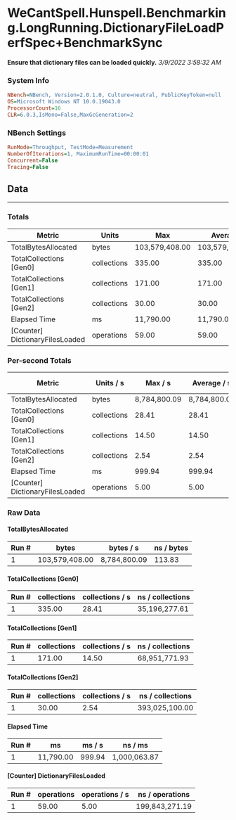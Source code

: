﻿# WeCantSpell.Hunspell.Benchmarking.LongRunning.DictionaryFileLoadPerfSpec+BenchmarkSync
__Ensure that dictionary files can be loaded quickly.__
_3/9/2022 3:58:32 AM_
### System Info
```ini
NBench=NBench, Version=2.0.1.0, Culture=neutral, PublicKeyToken=null
OS=Microsoft Windows NT 10.0.19043.0
ProcessorCount=16
CLR=6.0.3,IsMono=False,MaxGcGeneration=2
```

### NBench Settings
```ini
RunMode=Throughput, TestMode=Measurement
NumberOfIterations=1, MaximumRunTime=00:00:01
Concurrent=False
Tracing=False
```

## Data
-------------------

### Totals
|          Metric |           Units |             Max |         Average |             Min |          StdDev |
|---------------- |---------------- |---------------- |---------------- |---------------- |---------------- |
|TotalBytesAllocated |           bytes |  103,579,408.00 |  103,579,408.00 |  103,579,408.00 |            0.00 |
|TotalCollections [Gen0] |     collections |          335.00 |          335.00 |          335.00 |            0.00 |
|TotalCollections [Gen1] |     collections |          171.00 |          171.00 |          171.00 |            0.00 |
|TotalCollections [Gen2] |     collections |           30.00 |           30.00 |           30.00 |            0.00 |
|    Elapsed Time |              ms |       11,790.00 |       11,790.00 |       11,790.00 |            0.00 |
|[Counter] DictionaryFilesLoaded |      operations |           59.00 |           59.00 |           59.00 |            0.00 |

### Per-second Totals
|          Metric |       Units / s |         Max / s |     Average / s |         Min / s |      StdDev / s |
|---------------- |---------------- |---------------- |---------------- |---------------- |---------------- |
|TotalBytesAllocated |           bytes |    8,784,800.09 |    8,784,800.09 |    8,784,800.09 |            0.00 |
|TotalCollections [Gen0] |     collections |           28.41 |           28.41 |           28.41 |            0.00 |
|TotalCollections [Gen1] |     collections |           14.50 |           14.50 |           14.50 |            0.00 |
|TotalCollections [Gen2] |     collections |            2.54 |            2.54 |            2.54 |            0.00 |
|    Elapsed Time |              ms |          999.94 |          999.94 |          999.94 |            0.00 |
|[Counter] DictionaryFilesLoaded |      operations |            5.00 |            5.00 |            5.00 |            0.00 |

### Raw Data
#### TotalBytesAllocated
|           Run # |           bytes |       bytes / s |      ns / bytes |
|---------------- |---------------- |---------------- |---------------- |
|               1 |  103,579,408.00 |    8,784,800.09 |          113.83 |

#### TotalCollections [Gen0]
|           Run # |     collections | collections / s |ns / collections |
|---------------- |---------------- |---------------- |---------------- |
|               1 |          335.00 |           28.41 |   35,196,277.61 |

#### TotalCollections [Gen1]
|           Run # |     collections | collections / s |ns / collections |
|---------------- |---------------- |---------------- |---------------- |
|               1 |          171.00 |           14.50 |   68,951,771.93 |

#### TotalCollections [Gen2]
|           Run # |     collections | collections / s |ns / collections |
|---------------- |---------------- |---------------- |---------------- |
|               1 |           30.00 |            2.54 |  393,025,100.00 |

#### Elapsed Time
|           Run # |              ms |          ms / s |         ns / ms |
|---------------- |---------------- |---------------- |---------------- |
|               1 |       11,790.00 |          999.94 |    1,000,063.87 |

#### [Counter] DictionaryFilesLoaded
|           Run # |      operations |  operations / s | ns / operations |
|---------------- |---------------- |---------------- |---------------- |
|               1 |           59.00 |            5.00 |  199,843,271.19 |


